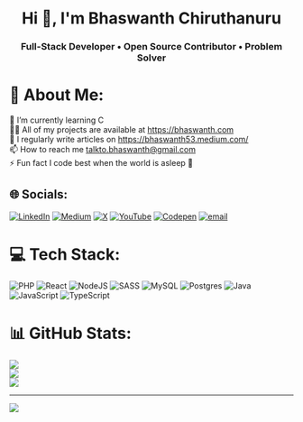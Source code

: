 <h1 align="center">Hi 👋, I'm Bhaswanth Chiruthanuru</h1>
<h3 align="center">Full-Stack Developer • Open Source Contributor • Problem Solver</h3>

# 💫 About Me:
🌱 I’m currently learning C<br>👨‍💻 All of my projects are available at https://bhaswanth.com<br>📝 I regularly write articles on https://bhaswanth53.medium.com/<br>📫 How to reach me talkto.bhaswanth@gmail.com<br>⚡ Fun fact I code best when the world is asleep 🌙


## 🌐 Socials:
[![LinkedIn](https://img.shields.io/badge/LinkedIn-%230077B5.svg?logo=linkedin&logoColor=white)](https://linkedin.com/in/bhaswanthchittanoor) [![Medium](https://img.shields.io/badge/Medium-12100E?logo=medium&logoColor=white)](https://medium.com/@bhaswanth53) [![X](https://img.shields.io/badge/X-black.svg?logo=X&logoColor=white)](https://x.com/b_bhaswanth) [![YouTube](https://img.shields.io/badge/YouTube-%23FF0000.svg?logo=YouTube&logoColor=white)](https://youtube.com/@thecrazygeek53) [![Codepen](https://img.shields.io/badge/Codepen-000000?logo=codepen&logoColor=white)](https://codepen.io/bhaswanth_chiruthanuru) [![email](https://img.shields.io/badge/Email-D14836?logo=gmail&logoColor=white)](mailto:talkto.bhaswanth@gmail.com) 

# 💻 Tech Stack:
![PHP](https://img.shields.io/badge/php-%23777BB4.svg?style=for-the-badge&logo=php&logoColor=white) ![React](https://img.shields.io/badge/react-%2320232a.svg?style=for-the-badge&logo=react&logoColor=%2361DAFB) ![NodeJS](https://img.shields.io/badge/node.js-6DA55F?style=for-the-badge&logo=node.js&logoColor=white) ![SASS](https://img.shields.io/badge/SASS-hotpink.svg?style=for-the-badge&logo=SASS&logoColor=white) ![MySQL](https://img.shields.io/badge/mysql-4479A1.svg?style=for-the-badge&logo=mysql&logoColor=white) ![Postgres](https://img.shields.io/badge/postgres-%23316192.svg?style=for-the-badge&logo=postgresql&logoColor=white) ![Java](https://img.shields.io/badge/java-%23ED8B00.svg?style=for-the-badge&logo=openjdk&logoColor=white) ![JavaScript](https://img.shields.io/badge/javascript-%23323330.svg?style=for-the-badge&logo=javascript&logoColor=%23F7DF1E) ![TypeScript](https://img.shields.io/badge/typescript-%23007ACC.svg?style=for-the-badge&logo=typescript&logoColor=white)
# 📊 GitHub Stats:
![](https://github-readme-stats.vercel.app/api?username=bhaswanth53&theme=dark&hide_border=false&include_all_commits=true&count_private=true)<br/>
![](https://nirzak-streak-stats.vercel.app/?user=bhaswanth53&theme=dark&hide_border=false)<br/>
![](https://github-readme-stats.vercel.app/api/top-langs/?username=bhaswanth53&theme=dark&hide_border=false&include_all_commits=true&count_private=true&layout=compact)

---
[![](https://visitcount.itsvg.in/api?id=bhaswanth53&icon=0&color=0)](https://visitcount.itsvg.in)

<!-- Proudly created with GPRM ( https://gprm.itsvg.in ) -->
